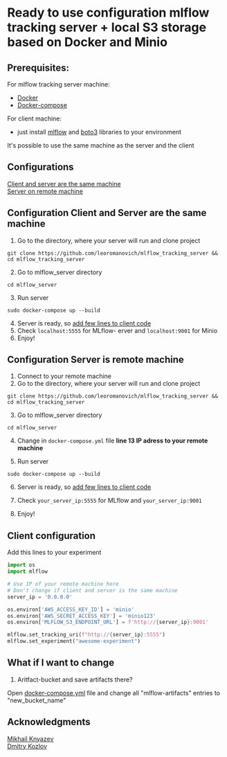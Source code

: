 # Ready to use configuration mlflow tracking server + local S3 storage based on Docker and Minio

## Prerequisites:

For mlflow tracking server machine:

* [Docker](https://docs.docker.com/get-docker/)
* [Docker-compose](https://docs.docker.com/compose/install/)

For client machine:

* just install [mlflow](https://www.mlflow.org/docs/latest/quickstart.html) and [boto3](https://boto3.amazonaws.com/v1/documentation/api/latest/guide/quickstart.html) libraries to your environment

It's possible to use the same machine as the server and the client

## Configurations

[Client and server are the same machine](#configuration-client-and-server-are-the-same-machine)  
[Server on remote machine](#configuration-server-is-remote-machine)


## Configuration Client and Server are the same machine

1. Go to the directory, where your server will run and clone project

```shell script
git clone https://github.com/leoromanovich/mlflow_tracking_server && cd mlflow_tracking_server
```

2. Go to mlflow_server directory

```shell script
cd mlflow_server
```

3. Run server

```shell script
sudo docker-compose up --build
```

4. Server is ready, so [add few lines to client code](#Client-configuration)
5. Check `localhost:5555` for MLflow- erver and `localhost:9001` for Minio 
6. Enjoy!


## Configuration Server is remote machine

1. Connect to your remote machine
2. Go to the directory, where your server will run and clone project

```shell script
git clone https://github.com/leoromanovich/mlflow_tracking_server && cd mlflow_tracking_server
```

3. Go to mlflow_server directory

```shell script
cd mlflow_server
```

4. Change in `docker-compose.yml` file **line 13 IP adress to your remote machine** 

5. Run server

```shell script
sudo docker-compose up --build
```

6. Server is ready, so [add few lines to client code](#Client-configuration)

7. Check `your_server_ip:5555` for MLflow and `your_server_ip:9001` 
8. Enjoy!

## Client configuration

Add this lines to your experiment

```python
import os
import mlflow

# Use IP of your remote machine here
# Don't change if client and server is the same machine
server_ip = '0.0.0.0'

os.environ['AWS_ACCESS_KEY_ID'] = 'minio'
os.environ['AWS_SECRET_ACCESS_KEY'] = 'minio123'
os.environ['MLFLOW_S3_ENDPOINT_URL'] = f'http://{server_ip}:9001'

mlflow.set_tracking_uri(f"http://{server_ip}:5555")
mlflow.set_experiment("awesome-experiment")
```

## What if I want to change

1. Aritfact-bucket and save artifacts there?

Open [docker-compose.yml](/mlflow_server/docker-compose.yml) file and change all "mlflow-artifacts" entries to "new_bucket_name"



## Acknowledgments

[Mikhail Knyazev](https://github.com/9dogs)  
[Dmitry Kozlov](https://github.com/dkozlov)
